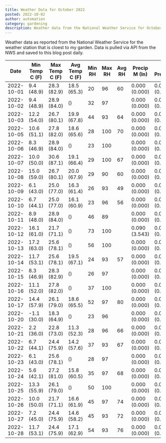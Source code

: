 ```yaml
---
title: Weather Data for October 2022
posted: 2022-10-02
author: automation
category: gardening
description: Weather data from the National Weather Service for October 2022
---
```


Weather data as reported from the National Weather Service for the weather station 
that is cloest to my garden. Data is pulled via API from the NWS and saved to this 
blog post daily.

|Date|Min Temp C (F)|Max Temp C (F)|Avg Temp C (F)|Min RH|Max RH|Avg RH|Precip M (In)|Avg Precip/Hr|
|---|---|---|---|---|---|---|---|---|
|2022-10-01|9.4 (48.9)|28.3 (82.9)|18.5 (65.3)|20|96|60|0.000 (0.000)|0.000 (0.000)|
|2022-10-02|9.4 (48.9)|28.9 (84.0)| ()|32|97||0.000 (0.000)|0.000 (0.000)|
|2022-10-03|12.2 (54.0)|26.7 (80.1)|19.9 (67.8)|44|93|64|0.000 (0.000)|0.000 (0.000)|
|2022-10-05|10.6 (51.1)|27.8 (82.0)|18.6 (65.6)|28|100|70|0.000 (0.000)|0.000 (0.000)|
|2022-10-06|8.3 (46.9)|28.9 (84.0)| ()|23|100||0.000 (0.000)|0.000 (0.000)|
|2022-10-07|10.0 (50.0)|30.6 (87.1)|19.1 (66.4)|29|100|67|0.000 (0.000)|0.000 (0.000)|
|2022-10-08|15.0 (59.0)|26.7 (80.1)|20.0 (67.9)|29|90|60|0.000 (0.000)|0.000 (0.000)|
|2022-10-09|6.1 (43.0)|25.0 (77.0)|16.3 (61.4)|26|93|49|0.000 (0.000)|0.000 (0.000)|
|2022-10-10|6.7 (44.1)|25.0 (77.0)|16.1 (60.9)|23|96|56|0.000 (0.000)|0.000 (0.000)|
|2022-10-11|8.9 (48.0)|28.9 (84.0)| ()|46|89||0.000 (0.000)|0.000 (0.000)|
|2022-10-12|16.1 (61.0)|21.7 (71.1)| ()|73|100||0.090 (3.543)|0.082 (0.082)|
|2022-10-13|17.2 (63.0)|25.6 (78.1)| ()|56|100||0.000 (0.000)|0.000 (0.000)|
|2022-10-14|11.7 (53.1)|25.6 (78.1)|19.5 (67.1)|24|93|57|0.000 (0.000)|0.000 (0.000)|
|2022-10-15|8.3 (46.9)|28.3 (82.9)| ()|26|97||0.000 (0.000)|0.000 (0.000)|
|2022-10-16|11.1 (52.0)|27.8 (82.0)| ()|37|100||0.000 (0.000)|0.000 (0.000)|
|2022-10-17|14.4 (57.9)|26.1 (79.0)|18.6 (65.5)|52|97|80|0.000 (0.000)|0.000 (0.000)|
|2022-10-20|-1.1 (30.0)|18.3 (64.9)| ()|23|96||0.000 (0.000)|0.000 (0.000)|
|2022-10-21|2.2 (36.0)|22.8 (73.0)|11.3 (52.3)|28|96|66|0.000 (0.000)|0.000 (0.000)|
|2022-10-22|6.7 (44.1)|24.4 (75.9)|14.2 (57.6)|37|93|67|0.000 (0.000)|0.000 (0.000)|
|2022-10-23|6.1 (43.0)|25.6 (78.1)| ()|28|97||0.000 (0.000)|0.000 (0.000)|
|2022-10-24|5.6 (42.1)|27.2 (81.0)|15.8 (60.5)|35|97|68|0.000 (0.000)|0.000 (0.000)|
|2022-10-25|13.3 (55.9)|26.1 (79.0)| ()|50|100||0.000 (0.000)|0.000 (0.000)|
|2022-10-26|10.0 (50.0)|21.7 (71.1)|16.6 (61.9)|45|97|74|0.000 (0.000)|0.000 (0.000)|
|2022-10-27|7.2 (45.0)|24.4 (75.9)|14.6 (58.2)|45|93|72|0.000 (0.000)|0.000 (0.000)|
|2022-10-28|11.7 (53.1)|24.4 (75.9)|17.1 (62.9)|54|93|76|0.000 (0.000)|0.000 (0.000)|
